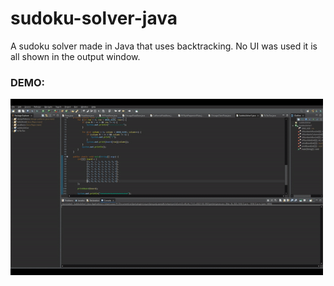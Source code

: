 # sudoku-solver-java
A sudoku solver made in Java that uses backtracking. No UI was used it is all shown in the output window.

### DEMO: 
<img src="./sudoku.gif" alt="A GIF showcasing the Sudoku Solver" width="500">
